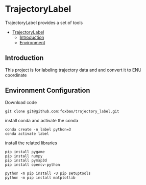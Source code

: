 # TrajectoryLabel
TrajectoryLabel provides a set of tools 

- [TrajectoryLabel](#civpilot)
	- [Introduction](#introduction)
    - [Environment](#Environment)

## Introduction
This project is for labeling trajectory data and and convert it to ENU coordinate

## Environment Configuration
Download code
```shell
git clone git@github.com:foxbao/trajectory_label.git
```

install conda and activate the conda
```shell
conda create -n label python=3  
conda activate label  
```
install the related libraries
```shell
pip install pygame  
pip install numpy  
pip install pymap3d  
pip install opencv-python  

python -m pip install -U pip setuptools
python -m pip install matplotlib
```

